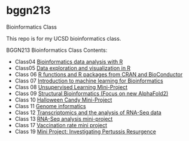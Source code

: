 # bggn213
Bioinformatics Class

This repo is for my UCSD bioinformatics class. 

BGGN213 Bioinformatics Class
Contents:
- Class04 [Bioinformatics data analysis with R](https://github.com/guerr043/bggn213/blob/main/Lab%204/Class-4-Script.md)
- Class05 [Data exploration and visualization in R](https://github.com/guerr043/bggn213/blob/main/Lab%205/Lab%205.md)
- Class 06 [R functions and R packages from CRAN and BioConductor](https://github.com/guerr043/bggn213/blob/main/Lab%206/Lab%206.md)
- Class 07 [Introduction to machine learning for Bioinformatics](https://github.com/guerr043/bggn213/blob/main/Lab%207/Lab%207_Machine%20Learning%201.md)
- Class 08 [Unsupervised Learning Mini-Project](https://github.com/guerr043/bggn213/blob/main/Lab%208%20/Lab%208.md)
- Class 09 [Structural Bioinformatics (Focus on new AlphaFold2)](https://github.com/guerr043/bggn213/blob/main/Lab%209/Lab9.md)
- Class 10 [Halloween Candy Mini-Project](https://github.com/guerr043/bggn213/blob/main/Lab%2010/Lab10.md)
- Class 11 [Genome informatics](https://github.com/guerr043/bggn213/blob/main/Lab%2011/Lab11.md)
- Class 12 [Transcriptomics and the analysis of RNA-Seq data](https://github.com/guerr043/bggn213/blob/main/Lab%2012/Lab12.md)
- Class 13 [RNA-Seq analysis mini-project](https://github.com/guerr043/bggn213/blob/main/Lab%2013/Lab13.md)
- Class 17 [Vaccination rate mini project](https://github.com/guerr043/bggn213/blob/main/Lab%2017/Lab17.md)
- Class 19 [Mini Project: Investigating Pertussis Resurgence](https://github.com/guerr043/bggn213/blob/main/Lab%2019/Lab%2019/Lab%2019.md)
